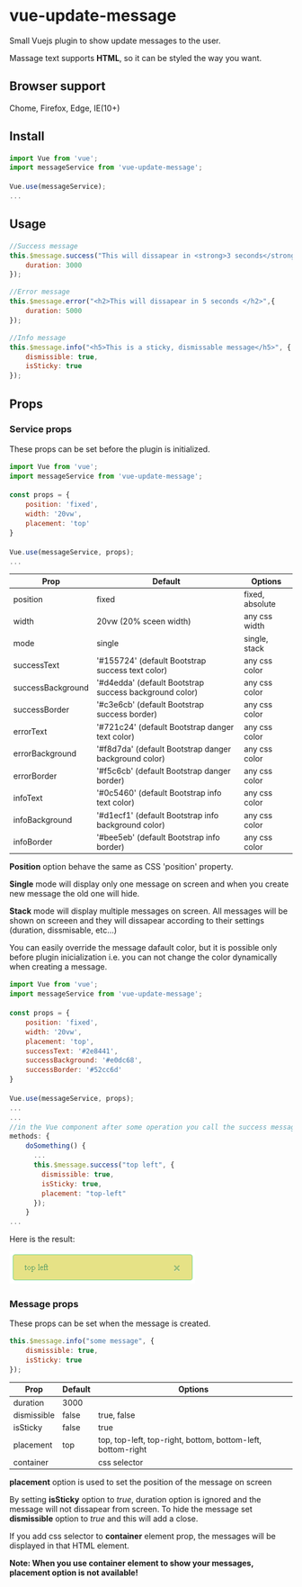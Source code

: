 # vue-update-message
Small Vuejs plugin to show update messages to the user. 

Massage text supports **HTML**, so it can be styled the way you want. 

## Browser support

Chome, Firefox, Edge, IE(10+)

## Install

```javascript
import Vue from 'vue';
import messageService from 'vue-update-message';

Vue.use(messageService);
...
```
## Usage

```javascript
//Success message
this.$message.success("This will dissapear in <strong>3 seconds</strong>", {
    duration: 3000
});
```

```javascript
//Error message
this.$message.error("<h2>This will dissapear in 5 seconds </h2>",{
    duration: 5000
});
```

```javascript
//Info message
this.$message.info("<h5>This is a sticky, dismissable message</h5>", {
    dismissible: true,
    isSticky: true
});
```

## Props

### Service props
These props can be set before the plugin is initialized.

```javascript
import Vue from 'vue';
import messageService from 'vue-update-message';

const props = {
    position: 'fixed',
    width: '20vw',
    placement: 'top'
}

Vue.use(messageService, props);
...
```
| Prop              | Default                                                | Options          |
| ----------------- | ------------------------------------------------------ | ---------------- |
| position          | fixed                                                  | fixed, absolute  |
| width             | 20vw (20% sceen width)                                 | any css width    |   
| mode              | single                                                 | single, stack    |
| successText       | '#155724' (default Bootstrap success text color)       | any css color    |
| successBackground | '#d4edda' (default Bootstrap success background color) | any css color    |
| successBorder     | '#c3e6cb' (default Bootstrap success border)           | any css color    |
| errorText         | '#721c24' (default Bootstrap danger text color)        | any css color    |
| errorBackground   | '#f8d7da' (default Bootstrap danger background color)  | any css color    |
| errorBorder       | '#f5c6cb' (default Bootstrap danger border)            | any css color    |
| infoText          | '#0c5460' (default Bootstrap info text color)          | any css color    |
| infoBackground    | '#d1ecf1' (default Bootstrap info background color)    | any css color    |
| infoBorder        | '#bee5eb' (default Bootstrap info border)              | any css color    |

**Position** option behave the same as CSS 'position' property.

**Single** mode will display only one message on screen and when you create new message the old one will hide. 

**Stack** mode will display multiple messages on screen. All messages will be shown on screeen and they will dissapear according to their settings (duration, dissmisable, etc...)

You can easily override the message dafault color, but it is possible only before plugin inicialization i.e. you can not change the color dynamically when creating a message.

```javascript
import Vue from 'vue';
import messageService from 'vue-update-message';

const props = {
    position: 'fixed',
    width: '20vw',
    placement: 'top',
    successText: '#2e8441',
    successBackground: '#e0dc68',
    successBorder: '#52cc6d'
}

Vue.use(messageService, props);
...
...
//in the Vue component after some operation you call the success message like this
methods: {
    doSomething() {
      ...
      this.$message.success("top left", {
        dismissible: true,
        isSticky: true,
        placement: "top-left"
      });
    }
...
```

Here is the result: 

![alt text](https://github.com/AngelAngelov/vue-update-message/blob/master/src/assets/success-color-change.png "Success message color change")

### Message props
These props can be set when the message is created.
```javascript
this.$message.info("some message", {
    dismissible: true,
    isSticky: true
});
```

| Prop          | Default  | Options                                                     |
| ------------- | -------- | ----------------------------------------------------------- |
| duration      | 3000     |                                                             |
| dismissible   | false    | true, false                                                 |   
| isSticky      | false    | true                                                        |
| placement     | top      | top, top-left, top-right, bottom, bottom-left, bottom-right |
| container     |          | css selector                                                |

**placement** option is used to set the position of the message on screen

By setting **isSticky** option to *true*, duration option is ignored and the message will not dissapear from screen. To hide the message set   **dismissible** option to *true* and this will add a close.

If you add css selector to **container** element prop, the messages will be displayed in that HTML element.

**Note: When you use container element to show your messages, placement option is not available!**